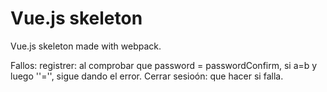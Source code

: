 # Vue.js skeleton

Vue.js skeleton made with webpack.

Fallos: 
	registrer: al comprobar que password = passwordConfirm, si a=b y luego ''='', sigue dando el error.
	Cerrar sesioón: que hacer si falla.
